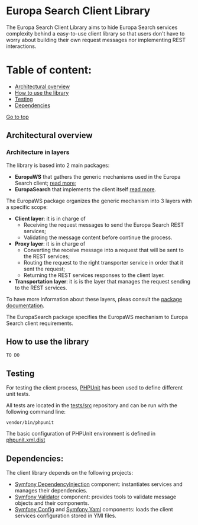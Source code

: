 # Europa Search Client Library

The Europa Search Client Library aims to hide Europa Search services complexity behind a 
easy-to-use client library so that users don't have to worry about building their own 
request messages nor implementing REST interactions.

Table of content:
=================
- [Architectural overview](#architectural-overview)
- [How to use the library](#use)
- [Testing](#testing)
- [Dependencies](#dependencies)

[Go to top](#table-of-content)

## Architectural overview

### Architecture in layers

The library is based into 2 main packages:
- **EuropaWS** that gathers the generic mechanisms used in the Europa Search client; [read more](src/EuropaWS/docs/00-introduction.md);
- **EuropaSearch** that implements the client itself [read more](src/EuropaSearch/docs/00-introduction.md).

The EuropaWS package organizes the generic mechanism into 3 layers with a specific scope:
- **Client layer**: it is in charge of 
  - Receiving the request messages to send the Europa Search REST services;
  - Validating the message content before continue the process.
- **Proxy layer**: it is in charge of 
  - Converting the receive message into a request that will be sent to the REST services;
  - Routing the request to the right transporter service in order that it sent the request;
  - Returning the REST services responses to the client layer.
- **Transportation layer**: it is is the layer that manages the request sending to the REST services.
  
To have more information about these layers, pleas consult the [package documentation](src/EuropaWS/docs/00-introduction.md).

The EuropaSearch package specifies the EuropaWS mechanism to Europa Search client requirements.

## How to use the library

`TO DO`

## Testing

For testing the client process, [PHPUnit](https://phpunit.de) has been used to define different unit tests. 

All tests are located in the [tests/src](tests/src) repository and can be run with the following command line:
```
vendor/bin/phpunit
```
The basic configuration of PHPUnit environment is defined in [phpunit.xml.dist](phpunit.xml.dist)

## Dependencies:

The client library depends on the following projects:
- [Symfony DependencyInjection](https://symfony.com/components/DependencyInjection) component: instantiates services and 
  manages their dependencies.
- [Symfony Validator](https://symfony.com/doc/current/components/validator.html) component: provides tools to validate
  message objects and their components.
- [Symfony Config](https://symfony.com/components/Config) and [Symfony Yaml](https://symfony.com/components/Yaml) components: 
  loads the client services configuration stored in YMl files. 